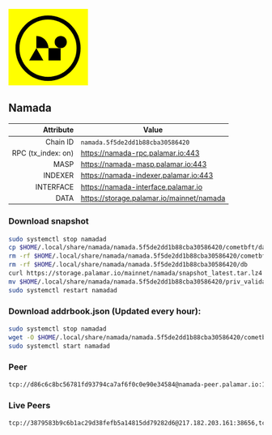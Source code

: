 ![Logo](https://raw.githubusercontent.com/Pa1amar/mainnets/refs/heads/main/namada/logo.png)
## Namada
| Attribute | Value |
|----------:|-------|
| Chain ID         | `namada.5f5de2dd1b88cba30586420` |
| RPC (tx_index: on)  | https://namada-rpc.palamar.io:443 |
| MASP  | https://namada-masp.palamar.io:443 |
| INDEXER | https://namada-indexer.palamar.io:443 |
| INTERFACE | https://namada-interface.palamar.io |
| DATA | https://storage.palamar.io/mainnet/namada |

### Download snapshot
```bash
sudo systemctl stop namadad
cp $HOME/.local/share/namada/namada.5f5de2dd1b88cba30586420/cometbft/data/priv_validator_state.json $HOME/.local/share/namada/namada.5f5de2dd1b88cba30586420/priv_validator_state.json.backup
rm -rf $HOME/.local/share/namada/namada.5f5de2dd1b88cba30586420/cometbft/data
rm -rf $HOME/.local/share/namada/namada.5f5de2dd1b88cba30586420/db
curl https://storage.palamar.io/mainnet/namada/snapshot_latest.tar.lz4 | lz4 -dc - | tar -xf - -C $HOME/.local/share/namada/namada.5f5de2dd1b88cba30586420/
mv $HOME/.local/share/namada/namada.5f5de2dd1b88cba30586420/priv_validator_state.json.backup $HOME/.local/share/namada/namada.5f5de2dd1b88cba30586420/cometbft/data/priv_validator_state.json
sudo systemctl restart namadad
```
### Download addrbook.json (Updated every hour):
```bash
sudo systemctl stop namadad
wget -O $HOME/.local/share/namada/namada.5f5de2dd1b88cba30586420/cometbft/config/addrbook.json https://storage.palamar.io/mainnet/namada/addrbook.json
sudo systemctl start namadad
```
### Peer
```bash
tcp://d86c6c8bc56781fd93794ca7af6f0c0e90e34584@namada-peer.palamar.io:16656
```



















































































































































































































































































































































































































































































































































































































































































































































































































































































































































































































































































































































































































































































































































































































































































































































































































































































































































































































































































































































































































































































































































































































































































































































































































































































































































































































































































































































### Live Peers
```
tcp://3879583b9c6b1ac29d38fefb5a14815dd79282d6@217.182.203.161:38656,tcp://a8187523daabbc053ec992cde9975f65a085da25@46.4.29.231:5000,tcp://53b91a7a3929ced6d61c8ec3ca85502803a1f3e3@167.235.35.48:26656,tcp://1f43b35a477eb957ad968d54c00f85ebb82fcb08@65.109.78.7:20056,tcp://645f6ab7910801304cd264b129030c848243ca6b@142.132.194.124:19904,tcp://77ad2992ab539f4ad5787991607383ffc125bc8a@100.42.180.255:26656,tcp://cd86ecc09b1a651c23315c43f03bc77268c075d0@165.154.224.184:26656,tcp://5c479b8d9969bb901897ebed40fc197d507f007c@54.38.157.135:26656,tcp://219c4c2475048dbaa9e01d20ebd82b913958b4d8@72.46.84.33:16656,tcp://74184876d3b02a7d622f177779a416aa66964bdd@51.91.105.170:26656,tcp://05309c2cce2d163027a47c662066907e89cd6b99@104.251.123.123:26656,tcp://96f7945f9470faacce66888d798bf1f131913b6c@62.210.95.44:26656,tcp://329bb38591a88f24d347f9c60e1e5ba073bba1c5@65.109.158.190:26656,tcp://6b469eb00f21d6ebe344c951f599e2012f70d4e9@5.107.98.254:19904,tcp://c4deb6863d50bcdd9d20b02303d010090908d6d2@192.64.82.62:26656,tcp://63373d9e5ef11a11f9c4045e3f9cdc6289d078ff@212.51.129.72:26706
```

